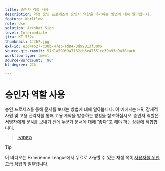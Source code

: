 ```yaml
---
title: 승인자 역할 사용
description: 약정 승인 프로세스에 승인자 역할을 추가하는 방법에 대해 알아봅니다.
feature: Workflow
role: User
solution: Acrobat Sign
level: Intermediate
jira: KT-5324
thumbnail: 17367.jpg
exl-id: e3d46b27-c30b-47eb-8d84-3d99813f3096
source-git-commit: 51d1a59999a7132cb6e47351cc39a93d9a38eaeb
workflow-type: tm+mt
source-wordcount: '90'
ht-degree: 23%

---
```


# 승인자 역할 사용

승인 프로세스를 통해 문서를 보내는 방법에 대해 알아봅니다. 이 예에서는 HR, 잠재적 사원 및 고용 관리자를 통해 고용 계약을 발송하는 방법을 참조하십시오. 승인자 역할은 서명자에게 문서를 보내기 전에 누군가 문서에 대해 &quot;좋다&quot;고 해야 하는 상황에 적합합니다.

>[!VIDEO](https://video.tv.adobe.com/v/343854?quality=12&learn=on&hidetitle=true)

>[!TIP]
>
>이 비디오는 Experience League에서 무료로 사용할 수 있는 재생 목록 [사용자를 위한 고급 작업](https://experienceleague.adobe.com/ko/playlists/acrobat-sign-get-started-business-users)의 일부입니다.


